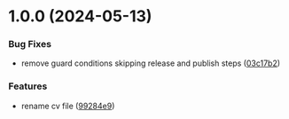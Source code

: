 # 1.0.0 (2024-05-13)


### Bug Fixes

* remove guard conditions skipping release and publish steps ([03c17b2](https://github.com/jack-kitto/resume/commit/03c17b2d3150dcd45af2c3f079fb7f1f43b46b45))


### Features

* rename cv file ([99284e9](https://github.com/jack-kitto/resume/commit/99284e9bfac04b7b09db6ee252f80cd4a45de2f2))
